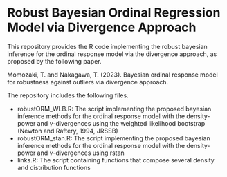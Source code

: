 # Robust Bayesian Ordinal Regression Model via Divergence Approach

This repository provides the R code implementing the robust bayesian inference for the ordinal response model via the divergence approach, as proposed by the following paper.

Momozaki, T. and Nakagawa, T. (2023). Bayesian ordinal response model for robustness against outliers via divergence approach. 

The repository includes the following files.
- robustORM_WLB.R: The script implementing the proposed bayesian inference methods for the ordinal response model with the density-power and $\gamma$-divergences using the weighted likelihood bootstrap (Newton and Raftery, 1994, JRSSB)
- robustORM_stan.R: The script implementing the proposed bayesian inference methods for the ordinal response model with the density-power and $\gamma$-divergences using rstan
- links.R: The script containing functions that compose several density and distribution functions
